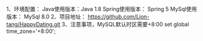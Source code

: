 1、环境配置：
    Java使用版本：Java 1.8
    Spring使用版本： Spring 5
    MySql使用版本： MySql 8.0
2、项目地址：
    https://github.com/Lion-tang/HappyDating.git
3、注意事项，MySQL默认时区需要+8:00
    set global time_zone='+8:00';